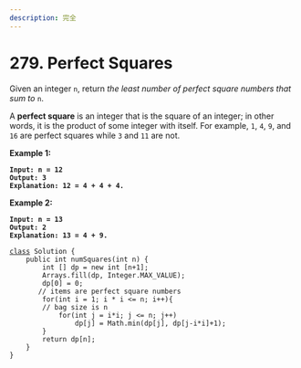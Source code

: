 ```yaml
---
description: 完全
---
```


# 279. Perfect Squares

Given an integer `n`, return _the least number of perfect square numbers that sum to_ `n`.

A **perfect square** is an integer that is the square of an integer; in other words, it is the product of some integer with itself. For example, `1`, `4`, `9`, and `16` are perfect squares while `3` and `11` are not.

&#x20;

**Example 1:**

<pre><code><strong>Input: n = 12
</strong><strong>Output: 3
</strong><strong>Explanation: 12 = 4 + 4 + 4.
</strong></code></pre>

**Example 2:**

<pre><code><strong>Input: n = 13
</strong><strong>Output: 2
</strong><strong>Explanation: 13 = 4 + 9.
</strong></code></pre>

<pre><code><a data-footnote-ref href="#user-content-fn-1">class</a> Solution {
    public int numSquares(int n) {
        int [] dp = new int [n+1];
        Arrays.fill(dp, Integer.MAX_VALUE);
        dp[0] = 0;
       // items are perfect square numbers
        for(int i = 1; i * i &#x3C;= n; i++){
        // bag size is n
            for(int j = i*i; j &#x3C;= n; j++)
                dp[j] = Math.min(dp[j], dp[j-i*i]+1);
        }
        return dp[n];
    }
}
</code></pre>

[^1]: 
